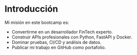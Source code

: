 # Introducción

Mi misión en este bootcamp es:
- Convertirme en un desarrollador FinTech experto.
- Construir APIs profesionales con Python, FastAPI y Docker.
- Dominar pruebas, CI/CD y análisis de datos.
- Publicar mi trabajo en GitHub como portafolio.
